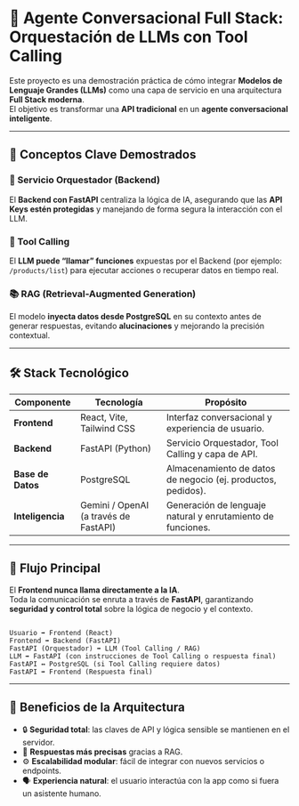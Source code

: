 
# 🤖 Agente Conversacional Full Stack: Orquestación de LLMs con Tool Calling

Este proyecto es una demostración práctica de cómo integrar **Modelos de Lenguaje Grandes (LLMs)** como una capa de servicio en una arquitectura **Full Stack moderna**.  
El objetivo es transformar una **API tradicional** en un **agente conversacional inteligente**.

---

## 🎯 Conceptos Clave Demostrados

### 🧠 Servicio Orquestador (Backend)
El **Backend con FastAPI** centraliza la lógica de IA, asegurando que las **API Keys estén protegidas** y manejando de forma segura la interacción con el LLM.

### 🧩 Tool Calling
El **LLM puede “llamar” funciones** expuestas por el Backend (por ejemplo: `/products/list`) para ejecutar acciones o recuperar datos en tiempo real.

### 📚 RAG (Retrieval-Augmented Generation)
El modelo **inyecta datos desde PostgreSQL** en su contexto antes de generar respuestas, evitando **alucinaciones** y mejorando la precisión contextual.

---

## 🛠️ Stack Tecnológico

| Componente | Tecnología | Propósito |
|-------------|-------------|------------|
| **Frontend** | React, Vite, Tailwind CSS | Interfaz conversacional y experiencia de usuario. |
| **Backend** | FastAPI (Python) | Servicio Orquestador, Tool Calling y capa de API. |
| **Base de Datos** | PostgreSQL | Almacenamiento de datos de negocio (ej. productos, pedidos). |
| **Inteligencia** | Gemini / OpenAI (a través de FastAPI) | Generación de lenguaje natural y enrutamiento de funciones. |

---

## 🔁 Flujo Principal

El **Frontend nunca llama directamente a la IA**.  
Toda la comunicación se enruta a través de **FastAPI**, garantizando **seguridad y control total** sobre la lógica de negocio y el contexto.

```

Usuario ➡️ Frontend (React)
Frontend ➡️ Backend (FastAPI)
FastAPI (Orquestador) ➡️ LLM (Tool Calling / RAG)
LLM ➡️ FastAPI (con instrucciones de Tool Calling o respuesta final)
FastAPI ↔️ PostgreSQL (si Tool Calling requiere datos)
FastAPI ➡️ Frontend (Respuesta final)

```

---

## 🧩 Beneficios de la Arquitectura

- 🔒 **Seguridad total**: las claves de API y lógica sensible se mantienen en el servidor.  
- 🧠 **Respuestas más precisas** gracias a RAG.  
- ⚙️ **Escalabilidad modular**: fácil de integrar con nuevos servicios o endpoints.  
- 🗣️ **Experiencia natural**: el usuario interactúa con la app como si fuera un asistente humano.




